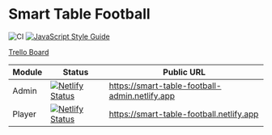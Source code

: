 # Smart Table Football

![CI](https://github.com/Jozwiaczek/smart-table-football/workflows/Continuous%20Integration/badge.svg)
[![JavaScript Style Guide](https://img.shields.io/badge/code_style-standard-brightgreen.svg)](https://standardjs.com)

[Trello Board](https://trello.com/b/RJ02H7Pz/smart-table-football)

| Module   | Status | Public URL |
| -------- | --- | --- |
| Admin | [![Netlify Status](https://api.netlify.com/api/v1/badges/3335005e-5758-43b6-88bc-ceb21cd6967c/deploy-status)](https://app.netlify.com/sites/smart-table-football-admin/deploys) | https://smart-table-football-admin.netlify.app |
| Player | [![Netlify Status](https://api.netlify.com/api/v1/badges/24c1e8b5-9fd2-4508-a0a8-ee00626f036c/deploy-status)](https://app.netlify.com/sites/smart-table-football/deploys) | https://smart-table-football.netlify.app |
